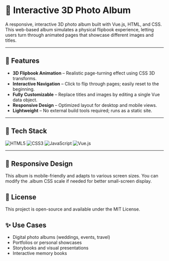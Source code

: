 # 📖 Interactive 3D Photo Album

A responsive, interactive 3D photo album built with Vue.js, HTML, and CSS. This web-based album simulates a physical flipbook experience, letting users turn through animated pages that showcase different images and titles.

---

## 🎯 Features

- **3D Flipbook Animation** – Realistic page-turning effect using CSS 3D transforms.
- **Interactive Navigation** – Click to flip through pages; easily reset to the beginning.
- **Fully Customizable** – Replace titles and images by editing a single Vue data object.
- **Responsive Design** – Optimized layout for desktop and mobile views.
- **Lightweight** – No external build tools required; runs as a static site.

---

## 🔧 Tech Stack

![HTML5](https://img.shields.io/badge/HTML5-E34F26?style=for-the-badge&logo=html5&logoColor=white)
![CSS3](https://img.shields.io/badge/CSS3-1572B6?style=for-the-badge&logo=css3&logoColor=white)
![JavaScript](https://img.shields.io/badge/JavaScript-F7DF1E?style=for-the-badge&logo=javascript&logoColor=black)
![Vue.js](https://img.shields.io/badge/Vue.js-4FC08D?style=for-the-badge&logo=vue.js&logoColor=white)

---

## 📱 Responsive Design

This album is mobile-friendly and adapts to various screen sizes. You can modify the .album CSS scale if needed for better small-screen display.

## 📄 License

This project is open-source and available under the MIT License.

## ✨ Use Cases

- Digital photo albums (weddings, events, travel)
- Portfolios or personal showcases
- Storybooks and visual presentations
- Interactive memory books
